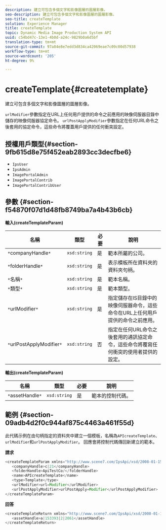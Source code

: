 ```yaml
---
description: 建立可包含多個文字和影像圖層的圖層影像。
seo-description: 建立可包含多個文字和影像圖層的圖層影像。
seo-title: createTemplate
solution: Experience Manager
title: createTemplate
topic: Dynamic Media Image Production System API
uuid: c54bd47c-13e1-4b0d-a24c-9829b0a6d5bf
translation-type: tm+mt
source-git-commit: 97a84e8e7edd3d834ca42069eae7c09c00d57938
workflow-type: tm+mt
source-wordcount: '205'
ht-degree: 9%

---
```



# createTemplate{#createtemplate}

建立可包含多個文字和影像圖層的圖層影像。

`urlModifier`參數指定在URL上任何用戶提供的命令之前應用的映像伺服器目錄中儲存的映像伺服器協定命令。 `urlPostApplyModifier`參數指定在任何URL命令之後套用的協定命令，這些命令將覆蓋用戶提供的任何衝突設定。

## 授權用戶類型{#section-9fb615d8e75f452eab2893cc3decfbe6}

* `IpsUser`
* `IpsAdmin`
* `ImagePortalAdmin`
* `ImagePortalContrib`
* `ImagePortalContribUser`

## 參數 {#section-f54870f07d1d48fb8749ba7a4b43b6cb}

**輸入(createTemplateParam)**

| 名稱 | 類型 | 必要 | 說明 |
|---|---|---|---|
| `*`companyHandle`*` | `xsd:string` | 是 | 範本所屬的公司。 |
| `*`folderHandle`*` | `xsd:string` | 是 | 表示模板所在資料夾的資料夾句柄。 |
| `*`名稱`*` | `xsd:string` | 是 | 範本名稱。 |
| `*`類型`*` | `xsd:string` | 是 | 範本類型。 |
| `*`urlModifier`*` | `xsd:string` | 是 | 指定儲存在IS目錄中的映像伺服器命令，這些命令在URL上任何用戶提供的命令之前應用。 |
| `*`urlPostApplyModifier`*` | `xsd:string` | 否 | 指定在任何URL命令之後套用的通訊協定命令，這些命令將覆寫任何衝突的使用者提供的設定。 |

**輸出(createTemplateParam)**

| 名稱 | 類型 | 必要 | 說明 |
|---|---|---|---|
| `*`assetHandle`*` | `xsd:string` | 是 | 範本的控制代碼。 |

## 範例 {#section-09adb4d2f0c944af875c4463a461f55d}

此代碼示例在由句柄指定的資料夾中建立一個模板，名稱為`APIcreateTemplate`、`urlModifier`和`urlPostApplyModifier`。 回應會將控制代碼傳回新建立的範本。

**請求**

```java
<createTemplateParam xmlns="http://www.scene7.com/IpsApi/xsd/2008-01-15">
   <companyHandle>c|21</companyHandle>
   <folderHandle>ApiTestCo/</folderHandle>
   <name>APIcreateTemplate</name>
   <type>Template</type>
   <urlModifier>url=Modifier</urlModifier>
   <urlPostApplyModifier>urlPostApply=Modifier</urlPostApplyModifier>
</createTemplateParam>
```

**回答**

```java
<createTemplateReturn xmlns="http://www.scene7.com/IpsApi/xsd/2008-01-15">
   <assetHandle>a|153393|2|2061</assetHandle>
</createTemplateReturn>
```


